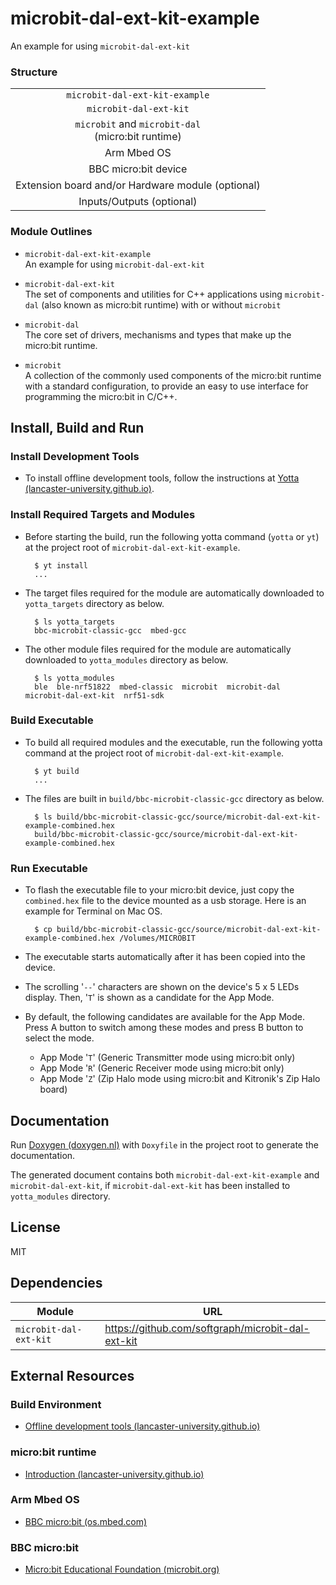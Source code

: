 
# microbit-dal-ext-kit-example

An example for using `microbit-dal-ext-kit`

### Structure

<table>
<tr><td align="center"><code>microbit-dal-ext-kit-example</code></td></tr>
<tr><td align="center"><code>microbit-dal-ext-kit</code></td></tr>
<tr><td align="center"><code>microbit</code> and <code>microbit-dal</code> <br> (micro:bit runtime)</td></tr>
<tr><td align="center">Arm Mbed OS</td></tr>
<tr><td align="center">BBC micro:bit device</td></tr>
<tr><td align="center">Extension board and/or Hardware module (optional)</td></tr>
<tr><td align="center">Inputs/Outputs (optional)</td></tr>
</table>

### Module Outlines

+ `microbit-dal-ext-kit-example` <br>
	An example for using `microbit-dal-ext-kit`

+ `microbit-dal-ext-kit` <br>
	The set of components and utilities for C++ applications using `microbit-dal` (also known as micro:bit runtime) with or without `microbit`

+ `microbit-dal` <br>
	The core set of drivers, mechanisms and types that make up the micro:bit runtime.

+ `microbit` <br>
	A collection of the commonly used components of the micro:bit runtime with a standard configuration, to provide an easy to use interface for programming the micro:bit in C/C++.
	
## Install, Build and Run

### Install Development Tools

+ To install offline development tools, follow the instructions at [Yotta</b> (lancaster-university.github.io)](https://lancaster-university.github.io/microbit-docs/offline-toolchains).

### Install Required Targets and Modules

+ Before starting the build, run the following yotta command (`yotta` or `yt`) at the project root of `microbit-dal-ext-kit-example`.

		$ yt install
		...

+ The target files required for the module are automatically downloaded to `yotta_targets` directory as below.

		$ ls yotta_targets
		bbc-microbit-classic-gcc  mbed-gcc

+ The other module files required for the module are automatically downloaded to `yotta_modules` directory as below.

		$ ls yotta_modules
		ble  ble-nrf51822  mbed-classic  microbit  microbit-dal  microbit-dal-ext-kit  nrf51-sdk

### Build Executable

+ To build all required modules and the executable, run the following yotta command at the project root of `microbit-dal-ext-kit-example`.

		$ yt build
		...

+ The files are built in `build/bbc-microbit-classic-gcc` directory as below.

		$ ls build/bbc-microbit-classic-gcc/source/microbit-dal-ext-kit-example-combined.hex
		build/bbc-microbit-classic-gcc/source/microbit-dal-ext-kit-example-combined.hex

### Run Executable

+ To flash the executable file to your micro:bit device, just copy the `combined.hex` file to the device mounted as a usb storage. Here is an example for Terminal on Mac OS.

		$ cp build/bbc-microbit-classic-gcc/source/microbit-dal-ext-kit-example-combined.hex /Volumes/MICROBIT

+ The executable starts automatically after it has been copied into the device.
+ The scrolling '`--`' characters are shown on the device's 5 x 5 LEDs display. Then, '`T`' is shown as a candidate for the App Mode.
+ By default, the following candidates are available for the App Mode. Press A button to switch among these modes and press B button to select the mode.
	+ App Mode '`T`' (Generic Transmitter mode using micro:bit only)
	+ App Mode '`R`' (Generic Receiver mode using micro:bit only)
	+ App Mode '`Z`' (Zip Halo mode using micro:bit and Kitronik's Zip Halo board)

## Documentation

Run [Doxygen (doxygen.nl)](http://www.doxygen.nl) with `Doxyfile` in the project root to generate the documentation.

The generated document contains both `microbit-dal-ext-kit-example` and `microbit-dal-ext-kit`, if `microbit-dal-ext-kit` has been installed to `yotta_modules` directory.

## License

MIT

## Dependencies

Module                 | URL
---------------------- | ---
`microbit-dal-ext-kit` | https://github.com/softgraph/microbit-dal-ext-kit

## External Resources

### Build Environment

+ [Offline development tools (lancaster-university.github.io)](https://lancaster-university.github.io/microbit-docs/offline-toolchains/)

### micro:bit runtime

+ [Introduction (lancaster-university.github.io)](https://lancaster-university.github.io/microbit-docs/)

### Arm Mbed OS

+ [BBC micro:bit (os.mbed.com)](https://os.mbed.com/platforms/Microbit/)

### BBC micro:bit

+ [Micro:bit Educational Foundation (microbit.org)](https://microbit.org)
